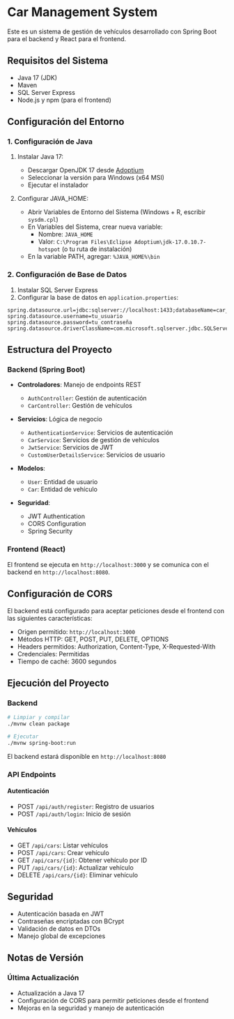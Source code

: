 # Car Management System

Este es un sistema de gestión de vehículos desarrollado con Spring Boot para el backend y React para el frontend.

## Requisitos del Sistema

- Java 17 (JDK)
- Maven
- SQL Server Express
- Node.js y npm (para el frontend)

## Configuración del Entorno

### 1. Configuración de Java

1. Instalar Java 17:
   - Descargar OpenJDK 17 desde [Adoptium](https://adoptium.net/temurin/releases/?version=17)
   - Seleccionar la versión para Windows (x64 MSI)
   - Ejecutar el instalador

2. Configurar JAVA_HOME:
   - Abrir Variables de Entorno del Sistema (Windows + R, escribir `sysdm.cpl`)
   - En Variables del Sistema, crear nueva variable:
     - Nombre: `JAVA_HOME`
     - Valor: `C:\Program Files\Eclipse Adoptium\jdk-17.0.10.7-hotspot` (o tu ruta de instalación)
   - En la variable PATH, agregar: `%JAVA_HOME%\bin`

### 2. Configuración de Base de Datos

1. Instalar SQL Server Express
2. Configurar la base de datos en `application.properties`:
```properties
spring.datasource.url=jdbc:sqlserver://localhost:1433;databaseName=car_management;encrypt=true;trustServerCertificate=true
spring.datasource.username=tu_usuario
spring.datasource.password=tu_contraseña
spring.datasource.driverClassName=com.microsoft.sqlserver.jdbc.SQLServerDriver
```

## Estructura del Proyecto

### Backend (Spring Boot)

- **Controladores**: Manejo de endpoints REST
  - `AuthController`: Gestión de autenticación
  - `CarController`: Gestión de vehículos

- **Servicios**: Lógica de negocio
  - `AuthenticationService`: Servicios de autenticación
  - `CarService`: Servicios de gestión de vehículos
  - `JwtService`: Servicios de JWT
  - `CustomUserDetailsService`: Servicios de usuario

- **Modelos**:
  - `User`: Entidad de usuario
  - `Car`: Entidad de vehículo

- **Seguridad**:
  - JWT Authentication
  - CORS Configuration
  - Spring Security

### Frontend (React)

El frontend se ejecuta en `http://localhost:3000` y se comunica con el backend en `http://localhost:8080`.

## Configuración de CORS

El backend está configurado para aceptar peticiones desde el frontend con las siguientes características:
- Origen permitido: `http://localhost:3000`
- Métodos HTTP: GET, POST, PUT, DELETE, OPTIONS
- Headers permitidos: Authorization, Content-Type, X-Requested-With
- Credenciales: Permitidas
- Tiempo de caché: 3600 segundos

## Ejecución del Proyecto

### Backend
```bash
# Limpiar y compilar
./mvnw clean package

# Ejecutar
./mvnw spring-boot:run
```

El backend estará disponible en `http://localhost:8080`

### API Endpoints

#### Autenticación
- POST `/api/auth/register`: Registro de usuarios
- POST `/api/auth/login`: Inicio de sesión

#### Vehículos
- GET `/api/cars`: Listar vehículos
- POST `/api/cars`: Crear vehículo
- GET `/api/cars/{id}`: Obtener vehículo por ID
- PUT `/api/cars/{id}`: Actualizar vehículo
- DELETE `/api/cars/{id}`: Eliminar vehículo

## Seguridad

- Autenticación basada en JWT
- Contraseñas encriptadas con BCrypt
- Validación de datos en DTOs
- Manejo global de excepciones

## Notas de Versión

### Última Actualización
- Actualización a Java 17
- Configuración de CORS para permitir peticiones desde el frontend
- Mejoras en la seguridad y manejo de autenticación 